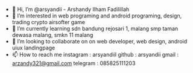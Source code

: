 - 👋 Hi, I’m @arsyandii - Arshandy Ilham Fadilillah
- 👀 I’m interested in web programing and android programing, design, trading crypto airsofter game 
- 🌱 I’m currently learning sdn bandung rejosari 1, malang smp taman dewasa malang, smkn 11 malang
- 💞️ I’m looking to collaborate on on web developer, web design, android uiux landingpage 
- 📫 How to reach me instagram : arsyandiil github : arsyandii gmail : arzandy321@gmail.com telegram : 085825111203
